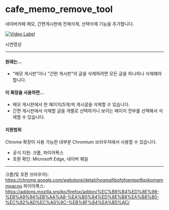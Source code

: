 # cafe_memo_remove_tool
네이버카페 메모, 간편게시판에 전체삭제, 선택삭제 기능을 추가합니다.

[![Video Label](http://img.youtube.com/vi/tNRbELTdjbk/0.jpg)](https://www.youtube.com/watch?v=tNRbELTdjbk)

시연영상
*****

#### 원래는…
 * "메모 게시판"이나 "간편 게시판"의 글을 삭제하려면 모든 글을 하나하나 삭제해야 합니다.

#### 이 확장을 사용하면…
 * 메모 게시판에서 한 페이지(5개)씩 게시글을 삭제할 수 있습니다.
 * 간편 게시판에서 삭제할 글을 개별로 선택하거나 보이는 페이지 전부를 선택해서 삭제할 수 있습니다.

#### 지원범위
Chrome 확장이 사용 가능한 대부분 Chromium 브라우저에서 사용할 수 있습니다.
 * 공식 지원: 크롬, 파이어폭스
 * 호환 확인: Microsoft Edge, 네이버 웨일
*****

크롬(및 호환 브라우저): <https://chrome.google.com/webstore/detail/hogmafibofgfoemppfbpikomgmmpacoo>
파이어폭스: <https://addons.mozilla.org/ko/firefox/addon/%EC%B9%B4%ED%8E%98-%EB%A9%94%EB%AA%A8-%EA%B0%84%ED%8E%B8%EA%B8%80-%EC%82%AD%EC%A0%9C-%EB%8F%84%EA%B5%AC/>
